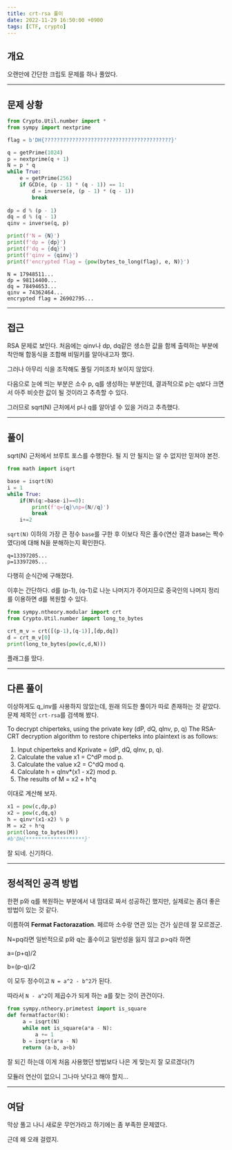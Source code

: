 ```yaml
---
title: crt-rsa 풀이
date: 2022-11-29 16:50:00 +0900
tags: [CTF, crypto]
---
```


## 개요

오랜만에 간단한 크립토 문제를 하나 풀었다.

---

## 문제 상황

```python
from Crypto.Util.number import *
from sympy import nextprime

flag = b'DH{?????????????????????????????????????????}'

q = getPrime(1024)
p = nextprime(q + 1)
N = p * q
while True:
    e = getPrime(256)
    if GCD(e, (p - 1) * (q - 1)) == 1:
        d = inverse(e, (p - 1) * (q - 1))
        break
    
dp = d % (p - 1)
dq = d % (q - 1)
qinv = inverse(q, p)

print(f'N = {N}')
print(f'dp = {dp}')
print(f'dq = {dq}')
print(f'qinv = {qinv}')
print(f'encrypted flag = {pow(bytes_to_long(flag), e, N)}')
```

```
N = 17948511...
dp = 98114400...
dq = 78494653...
qinv = 74362464...
encrypted flag = 26902795...
```

---

## 접근

RSA 문제로 보인다. 처음에는 qinv나 dp, dq같은 생소한 값을 함께 출력하는 부분에 착안해 합동식을 조합해 비밀키를 알아내고자 했다.

그러나 아무리 식을 조작해도 풀릴 기미조차 보이지 않았다.

다음으로 눈에 띄는 부분은 소수 p, q를 생성하는 부분인데, 결과적으로 p는 q보다 크면서 아주 비슷한 값이 될 것이라고 추측할 수 있다.

그러므로 sqrt(N) 근처에서 p나 q를 알아낼 수 있을 거라고 추측했다.

---

## 풀이

sqrt(N) 근처에서 브루트 포스를 수행한다. 될 지 안 될지는 알 수 없지만 믿져야 본전.

```python
from math import isqrt

base = isqrt(N)
i = 1
while True:
    if(N%(q:=base-i)==0):
        print(f'q={q}\np={N//q}')
        break
    i+=2
```

`sqrt(N)` 이하의 가장 큰 정수 `base`를 구한 후 이보다 작은 홀수(연산 결과 base는 짝수였다)에 대해 N을 분해하는지 확인한다.

```
q=13397205...
p=13397205...
```

다행히 순식간에 구해졌다.

이후는 간단하다. d를 (p-1), (q-1)로 나눈 나머지가 주어지므로 중국인의 나머지 정리를 이용하면 d를 복원할 수 있다.

```python
from sympy.ntheory.modular import crt
from Crypto.Util.number import long_to_bytes

crt_m_v = crt([(p-1),(q-1)],[dp,dq])
d = crt_m_v[0]
print(long_to_bytes(pow(c,d,N)))
```

플래그를 땄다.

---

## 다른 풀이

이상하게도 q_inv를 사용하지 않았는데, 원래 의도한 풀이가 따로 존재하는 것 같았다.
문제 제목인 `crt-rsa`를 검색해 봤다.

To decrypt chiperteks, using the private key (dP, dQ, qInv, p, q) The RSA-CRT decryption algorithm to restore chiperteks into plaintext is as follows:

1) Input chiperteks and Kprivate = (dP, dQ, qInv, p, q).
2) Calculate the value x1 = C^dP mod p.
3) Calculate the value x2 = C^dQ mod q.
4) Calculate h = qInv*(x1 - x2) mod p.
5) The results of M = x2 + h*q

이대로 계산해 보자.

```python
x1 = pow(c,dp,p)
x2 = pow(c,dq,q)
h = qinv*(x1-x2) % p
M = x2 + h*q
print(long_to_bytes(M))
#b'DH{*******************}'
```

잘 되네. 신기하다.

---

## 정석적인 공격 방법

한편 p와 q를 복원하는 부분에서 내 맘대로 짜서 성공하긴 했지만, 실제로는 좀더 좋은 방법이 있는 것 같다.

이름하여 **Fermat Factorazation**. 페르마 소수랑 연관 있는 건가 싶은데 잘 모르겠군.

N=pq라면 일반적으로 p와 q는 홀수이고 일반성을 잃지 않고 p>q라 하면

a=(p+q)/2

b=(p-q)/2

이 모두 정수이고 `N = a^2 - b^2`가 된다.

따라서 `N - a^2`이 제곱수가 되게 하는 a를 찾는 것이 관건이다.

```python
from sympy.ntheory.primetest import is_square
def fermatfactor(N):
     a = isqrt(N)
     while not is_square(a*a - N):
         a += 1
     b = isqrt(a*a - N)
     return (a-b, a+b)
```

잘 되긴 하는데 이게 처음 사용했던 방법보다 나은 게 맞는지 잘 모르겠다(?)

모듈러 연산이 없으니 그나마 낫다고 해야 할지...

---

## 여담

막상 풀고 나니 새로운 무언가라고 하기에는 좀 부족한 문제였다.

근데 왜 오래 걸렸지.